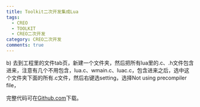 ```yaml
---
title: Toolkit二次开发集成Lua
tags:
  - CREO
  - TOOLKIT
  - CREO二次开发
category: CREO二次开发
comments: true
---
```


b) 去到工程里的文件tab页，新建一个文件夹，然后把所有lua里的.c、.h文件包含进来，注意有几个不用包含，lua.c、wmain.c、luac.c，包含进来之后，选中这个文件夹下面的所有.c文件，然后右键选setting，选择Not using precompiler file，



完整代码可在<a href="https://github.com/slacker-HD/creo_toolkit" target="_blank">Github.com</a>下载。